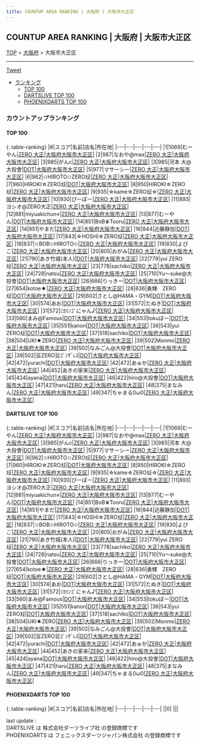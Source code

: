 ```yaml
---
title: COUNTUP AREA RANKING | 大阪府 | 大阪市大正区
---
```

## COUNTUP AREA RANKING | 大阪府 | 大阪市大正区

[TOP](/darts/rank/) > [大阪府](/darts/rank/大阪府/) > 大阪市大正区

___

<a href="https://twitter.com/share?ref_src=twsrc%5Etfw" data-text="COUNTUP AREA RANKING | 大阪府大阪市大正区" class="twitter-share-button" data-hashtags="DARTSLIVE,PHOENIXDARTS,darts,ダーツ" data-show-count="false">Tweet</a>

* [ランキング](#カウントアップランキング)
    * [TOP 100](#top-100)
    * [DARTSLIVE TOP 100](#dartslive-top-100)
    * [PHOENIXDARTS TOP 100](#phoenixdarts-top-100)

### カウントアップランキング

#### TOP 100



{:.table-ranking}
|#|スコア|名前|店名|所在地|
|---|---|---|---|---|
|1|1069|<span class="rank-name-dl">むーやん</span>|<a href="https://search.dartslive.com/jp/shop/94452450d5ca02b30d9b047a20a7ba1e">ZERO 大正</a>|<a href="/darts/rank/大阪府/大阪市大正区">大阪府大阪市大正区</a>|
|2|987|<span class="rank-name-dl">なおや@max</span>|<a href="https://search.dartslive.com/jp/shop/94452450d5ca02b30d9b047a20a7ba1e">ZERO 大正</a>|<a href="/darts/rank/大阪府/大阪市大正区">大阪府大阪市大正区</a>|
|3|985|<span class="rank-name-dl">がんc</span>|<a href="https://search.dartslive.com/jp/shop/94452450d5ca02b30d9b047a20a7ba1e">ZERO 大正</a>|<a href="/darts/rank/大阪府/大阪市大正区">大阪府大阪市大正区</a>|
|3|985|<span class="rank-name-dl">河本 大@大投會</span>|<a href="https://search.dartslive.com/jp/shop/16363459de2678b50d9b047a20a7ba1e">DOT</a>|<a href="/darts/rank/大阪府/大阪市大正区">大阪府大阪市大正区</a>|
|5|977|<span class="rank-name-dl">マサーシー</span>|<a href="https://search.dartslive.com/jp/shop/94452450d5ca02b30d9b047a20a7ba1e">ZERO 大正</a>|<a href="/darts/rank/大阪府/大阪市大正区">大阪府大阪市大正区</a>|
|6|962|<span class="rank-name-dl">✩HIROTO✩ZERO㍽</span>|<a href="https://search.dartslive.com/jp/shop/94452450d5ca02b30d9b047a20a7ba1e">ZERO 大正</a>|<a href="/darts/rank/大阪府/大阪市大正区">大阪府大阪市大正区</a>|
|7|960|<span class="rank-name-dl">HIROKI☆ZERO㍽</span>|<a href="https://search.dartslive.com/jp/shop/16363459de2678b50d9b047a20a7ba1e">DOT</a>|<a href="/darts/rank/大阪府/大阪市大正区">大阪府大阪市大正区</a>|
|8|950|<span class="rank-name-dl">HIROKI☆ZERO㍽</span>|<a href="https://search.dartslive.com/jp/shop/94452450d5ca02b30d9b047a20a7ba1e">ZERO 大正</a>|<a href="/darts/rank/大阪府/大阪市大正区">大阪府大阪市大正区</a>|
|9|935|<span class="rank-name-dl">☆kame☆ZERO㍽☆</span>|<a href="https://search.dartslive.com/jp/shop/94452450d5ca02b30d9b047a20a7ba1e">ZERO 大正</a>|<a href="/darts/rank/大阪府/大阪市大正区">大阪府大阪市大正区</a>|
|10|930|<span class="rank-name-dl">ぴーぽー</span>|<a href="https://search.dartslive.com/jp/shop/94452450d5ca02b30d9b047a20a7ba1e">ZERO 大正</a>|<a href="/darts/rank/大阪府/大阪市大正区">大阪府大阪市大正区</a>|
|11|893|<span class="rank-name-dl">ヨシオ@ZERO大正</span>|<a href="https://search.dartslive.com/jp/shop/94452450d5ca02b30d9b047a20a7ba1e">ZERO 大正</a>|<a href="/darts/rank/大阪府/大阪市大正区">大阪府大阪市大正区</a>|
|12|881|<span class="rank-name-dl">miyuakichun⭐︎</span>|<a href="https://search.dartslive.com/jp/shop/94452450d5ca02b30d9b047a20a7ba1e">ZERO 大正</a>|<a href="/darts/rank/大阪府/大阪市大正区">大阪府大阪市大正区</a>|
|13|877|<span class="rank-name-dl">むーやん</span>|<a href="https://search.dartslive.com/jp/shop/16363459de2678b50d9b047a20a7ba1e">DOT</a>|<a href="/darts/rank/大阪府/大阪市大正区">大阪府大阪市大正区</a>|
|14|851|<span class="rank-name-dl">BoB♛Tooru</span>|<a href="https://search.dartslive.com/jp/shop/94452450d5ca02b30d9b047a20a7ba1e">ZERO 大正</a>|<a href="/darts/rank/大阪府/大阪市大正区">大阪府大阪市大正区</a>|
|14|851|<span class="rank-name-dl">やまだ</span>|<a href="https://search.dartslive.com/jp/shop/94452450d5ca02b30d9b047a20a7ba1e">ZERO 大正</a>|<a href="/darts/rank/大阪府/大阪市大正区">大阪府大阪市大正区</a>|
|16|844|<span class="rank-name-dl">近藤静加</span>|<a href="https://search.dartslive.com/jp/shop/16363459de2678b50d9b047a20a7ba1e">DOT</a>|<a href="/darts/rank/大阪府/大阪市大正区">大阪府大阪市大正区</a>|
|17|843|<span class="rank-name-dl">☆HOSHI☆ZERO㍽</span>|<a href="https://search.dartslive.com/jp/shop/94452450d5ca02b30d9b047a20a7ba1e">ZERO 大正</a>|<a href="/darts/rank/大阪府/大阪市大正区">大阪府大阪市大正区</a>|
|18|837|<span class="rank-name-dl">✩BOB✩HIROTO✩</span>|<a href="https://search.dartslive.com/jp/shop/94452450d5ca02b30d9b047a20a7ba1e">ZERO 大正</a>|<a href="/darts/rank/大阪府/大阪市大正区">大阪府大阪市大正区</a>|
|19|830|<span class="rank-name-dl">よぴこ</span>|<a href="https://search.dartslive.com/jp/shop/94452450d5ca02b30d9b047a20a7ba1e">ZERO 大正</a>|<a href="/darts/rank/大阪府/大阪市大正区">大阪府大阪市大正区</a>|
|20|805|<span class="rank-name-dl">おがみ</span>|<a href="https://search.dartslive.com/jp/shop/94452450d5ca02b30d9b047a20a7ba1e">ZERO 大正</a>|<a href="/darts/rank/大阪府/大阪市大正区">大阪府大阪市大正区</a>|
|21|790|<span class="rank-name-dl">あき竹城(本人)</span>|<a href="https://search.dartslive.com/jp/shop/16363459de2678b50d9b047a20a7ba1e">DOT</a>|<a href="/darts/rank/大阪府/大阪市大正区">大阪府大阪市大正区</a>|
|22|779|<span class="rank-name-dl">yui ZERO㍽</span>|<a href="https://search.dartslive.com/jp/shop/94452450d5ca02b30d9b047a20a7ba1e">ZERO 大正</a>|<a href="/darts/rank/大阪府/大阪市大正区">大阪府大阪市大正区</a>|
|23|778|<span class="rank-name-dl">sachiko</span>|<a href="https://search.dartslive.com/jp/shop/94452450d5ca02b30d9b047a20a7ba1e">ZERO 大正</a>|<a href="/darts/rank/大阪府/大阪市大正区">大阪府大阪市大正区</a>|
|24|728|<span class="rank-name-dl">natsu</span>|<a href="https://search.dartslive.com/jp/shop/94452450d5ca02b30d9b047a20a7ba1e">ZERO 大正</a>|<a href="/darts/rank/大阪府/大阪市大正区">大阪府大阪市大正区</a>|
|25|710|<span class="rank-name-dl">Yu〜suke@大投會</span>|<a href="https://search.dartslive.com/jp/shop/16363459de2678b50d9b047a20a7ba1e">DOT</a>|<a href="/darts/rank/大阪府/大阪市大正区">大阪府大阪市大正区</a>|
|26|666|<span class="rank-name-dl">りっきー</span>|<a href="https://search.dartslive.com/jp/shop/16363459de2678b50d9b047a20a7ba1e">DOT</a>|<a href="/darts/rank/大阪府/大阪市大正区">大阪府大阪市大正区</a>|
|27|654|<span class="rank-name-dl">kotoe★</span>|<a href="https://search.dartslive.com/jp/shop/94452450d5ca02b30d9b047a20a7ba1e">ZERO 大正</a>|<a href="/darts/rank/大阪府/大阪市大正区">大阪府大阪市大正区</a>|
|28|636|<span class="rank-name-dl">勇輝　ZERO㍽</span>|<a href="https://search.dartslive.com/jp/shop/16363459de2678b50d9b047a20a7ba1e">DOT</a>|<a href="/darts/rank/大阪府/大阪市大正区">大阪府大阪市大正区</a>|
|29|602|<span class="rank-name-dl">さとし@HAMA・GYM</span>|<a href="https://search.dartslive.com/jp/shop/16363459de2678b50d9b047a20a7ba1e">DOT</a>|<a href="/darts/rank/大阪府/大阪市大正区">大阪府大阪市大正区</a>|
|30|574|<span class="rank-name-dl">あお</span>|<a href="https://search.dartslive.com/jp/shop/16363459de2678b50d9b047a20a7ba1e">DOT</a>|<a href="/darts/rank/大阪府/大阪市大正区">大阪府大阪市大正区</a>|
|31|572|<span class="rank-name-dl">たぬき</span>|<a href="https://search.dartslive.com/jp/shop/16363459de2678b50d9b047a20a7ba1e">DOT</a>|<a href="/darts/rank/大阪府/大阪市大正区">大阪府大阪市大正区</a>|
|31|572|<span class="rank-name-dl">ﾐｶﾘﾝｺﾞにゃん♪</span>|<a href="https://search.dartslive.com/jp/shop/94452450d5ca02b30d9b047a20a7ba1e">ZERO 大正</a>|<a href="/darts/rank/大阪府/大阪市大正区">大阪府大阪市大正区</a>|
|33|560|<span class="rank-name-dl">まみ@Famous</span>|<a href="https://search.dartslive.com/jp/shop/16363459de2678b50d9b047a20a7ba1e">DOT</a>|<a href="/darts/rank/大阪府/大阪市大正区">大阪府大阪市大正区</a>|
|34|553|<span class="rank-name-dl">tokuぼー</span>|<a href="https://search.dartslive.com/jp/shop/16363459de2678b50d9b047a20a7ba1e">DOT</a>|<a href="/darts/rank/大阪府/大阪市大正区">大阪府大阪市大正区</a>|
|35|551|<span class="rank-name-dl">kanon</span>|<a href="https://search.dartslive.com/jp/shop/16363459de2678b50d9b047a20a7ba1e">DOT</a>|<a href="/darts/rank/大阪府/大阪市大正区">大阪府大阪市大正区</a>|
|36|543|<span class="rank-name-dl">yui ZERO㍽</span>|<a href="https://search.dartslive.com/jp/shop/16363459de2678b50d9b047a20a7ba1e">DOT</a>|<a href="/darts/rank/大阪府/大阪市大正区">大阪府大阪市大正区</a>|
|37|518|<span class="rank-name-dl">sachiko</span>|<a href="https://search.dartslive.com/jp/shop/16363459de2678b50d9b047a20a7ba1e">DOT</a>|<a href="/darts/rank/大阪府/大阪市大正区">大阪府大阪市大正区</a>|
|38|504|<span class="rank-name-dl">UKI★ZERO</span>|<a href="https://search.dartslive.com/jp/shop/94452450d5ca02b30d9b047a20a7ba1e">ZERO 大正</a>|<a href="/darts/rank/大阪府/大阪市大正区">大阪府大阪市大正区</a>|
|39|502|<span class="rank-name-dl">Monmo</span>|<a href="https://search.dartslive.com/jp/shop/94452450d5ca02b30d9b047a20a7ba1e">ZERO 大正</a>|<a href="/darts/rank/大阪府/大阪市大正区">大阪府大阪市大正区</a>|
|39|502|<span class="rank-name-dl">なみごん@大投會</span>|<a href="https://search.dartslive.com/jp/shop/16363459de2678b50d9b047a20a7ba1e">DOT</a>|<a href="/darts/rank/大阪府/大阪市大正区">大阪府大阪市大正区</a>|
|39|502|<span class="rank-name-dl">豆ZERO豆ｺﾞﾝｻﾞﾚｽ</span>|<a href="https://search.dartslive.com/jp/shop/16363459de2678b50d9b047a20a7ba1e">DOT</a>|<a href="/darts/rank/大阪府/大阪市大正区">大阪府大阪市大正区</a>|
|42|472|<span class="rank-name-dl">yurachi</span>|<a href="https://search.dartslive.com/jp/shop/16363459de2678b50d9b047a20a7ba1e">DOT</a>|<a href="/darts/rank/大阪府/大阪市大正区">大阪府大阪市大正区</a>|
|42|472|<span class="rank-name-dl">あゅか</span>|<a href="https://search.dartslive.com/jp/shop/94452450d5ca02b30d9b047a20a7ba1e">ZERO 大正</a>|<a href="/darts/rank/大阪府/大阪市大正区">大阪府大阪市大正区</a>|
|44|452|<span class="rank-name-dl">あきの家来</span>|<a href="https://search.dartslive.com/jp/shop/94452450d5ca02b30d9b047a20a7ba1e">ZERO 大正</a>|<a href="/darts/rank/大阪府/大阪市大正区">大阪府大阪市大正区</a>|
|45|424|<span class="rank-name-dl">ayana</span>|<a href="https://search.dartslive.com/jp/shop/16363459de2678b50d9b047a20a7ba1e">DOT</a>|<a href="/darts/rank/大阪府/大阪市大正区">大阪府大阪市大正区</a>|
|46|422|<span class="rank-name-dl">hiro@大投會</span>|<a href="https://search.dartslive.com/jp/shop/16363459de2678b50d9b047a20a7ba1e">DOT</a>|<a href="/darts/rank/大阪府/大阪市大正区">大阪府大阪市大正区</a>|
|47|421|<span class="rank-name-dl">haru</span>|<a href="https://search.dartslive.com/jp/shop/94452450d5ca02b30d9b047a20a7ba1e">ZERO 大正</a>|<a href="/darts/rank/大阪府/大阪市大正区">大阪府大阪市大正区</a>|
|48|375|<span class="rank-name-dl">まなみん</span>|<a href="https://search.dartslive.com/jp/shop/94452450d5ca02b30d9b047a20a7ba1e">ZERO 大正</a>|<a href="/darts/rank/大阪府/大阪市大正区">大阪府大阪市大正区</a>|
|49|347|<span class="rank-name-dl">ちゃまる0ω0</span>|<a href="https://search.dartslive.com/jp/shop/94452450d5ca02b30d9b047a20a7ba1e">ZERO 大正</a>|<a href="/darts/rank/大阪府/大阪市大正区">大阪府大阪市大正区</a>|


#### DARTSLIVE TOP 100



{:.table-ranking}
|#|スコア|名前|店名|所在地|
|---|---|---|---|---|
|1|1069|<span class="rank-name-dl">むーやん</span>|<a href="https://search.dartslive.com/jp/shop/94452450d5ca02b30d9b047a20a7ba1e">ZERO 大正</a>|<a href="/darts/rank/大阪府/大阪市大正区">大阪府大阪市大正区</a>|
|2|987|<span class="rank-name-dl">なおや@max</span>|<a href="https://search.dartslive.com/jp/shop/94452450d5ca02b30d9b047a20a7ba1e">ZERO 大正</a>|<a href="/darts/rank/大阪府/大阪市大正区">大阪府大阪市大正区</a>|
|3|985|<span class="rank-name-dl">がんc</span>|<a href="https://search.dartslive.com/jp/shop/94452450d5ca02b30d9b047a20a7ba1e">ZERO 大正</a>|<a href="/darts/rank/大阪府/大阪市大正区">大阪府大阪市大正区</a>|
|3|985|<span class="rank-name-dl">河本 大@大投會</span>|<a href="https://search.dartslive.com/jp/shop/16363459de2678b50d9b047a20a7ba1e">DOT</a>|<a href="/darts/rank/大阪府/大阪市大正区">大阪府大阪市大正区</a>|
|5|977|<span class="rank-name-dl">マサーシー</span>|<a href="https://search.dartslive.com/jp/shop/94452450d5ca02b30d9b047a20a7ba1e">ZERO 大正</a>|<a href="/darts/rank/大阪府/大阪市大正区">大阪府大阪市大正区</a>|
|6|962|<span class="rank-name-dl">✩HIROTO✩ZERO㍽</span>|<a href="https://search.dartslive.com/jp/shop/94452450d5ca02b30d9b047a20a7ba1e">ZERO 大正</a>|<a href="/darts/rank/大阪府/大阪市大正区">大阪府大阪市大正区</a>|
|7|960|<span class="rank-name-dl">HIROKI☆ZERO㍽</span>|<a href="https://search.dartslive.com/jp/shop/16363459de2678b50d9b047a20a7ba1e">DOT</a>|<a href="/darts/rank/大阪府/大阪市大正区">大阪府大阪市大正区</a>|
|8|950|<span class="rank-name-dl">HIROKI☆ZERO㍽</span>|<a href="https://search.dartslive.com/jp/shop/94452450d5ca02b30d9b047a20a7ba1e">ZERO 大正</a>|<a href="/darts/rank/大阪府/大阪市大正区">大阪府大阪市大正区</a>|
|9|935|<span class="rank-name-dl">☆kame☆ZERO㍽☆</span>|<a href="https://search.dartslive.com/jp/shop/94452450d5ca02b30d9b047a20a7ba1e">ZERO 大正</a>|<a href="/darts/rank/大阪府/大阪市大正区">大阪府大阪市大正区</a>|
|10|930|<span class="rank-name-dl">ぴーぽー</span>|<a href="https://search.dartslive.com/jp/shop/94452450d5ca02b30d9b047a20a7ba1e">ZERO 大正</a>|<a href="/darts/rank/大阪府/大阪市大正区">大阪府大阪市大正区</a>|
|11|893|<span class="rank-name-dl">ヨシオ@ZERO大正</span>|<a href="https://search.dartslive.com/jp/shop/94452450d5ca02b30d9b047a20a7ba1e">ZERO 大正</a>|<a href="/darts/rank/大阪府/大阪市大正区">大阪府大阪市大正区</a>|
|12|881|<span class="rank-name-dl">miyuakichun⭐︎</span>|<a href="https://search.dartslive.com/jp/shop/94452450d5ca02b30d9b047a20a7ba1e">ZERO 大正</a>|<a href="/darts/rank/大阪府/大阪市大正区">大阪府大阪市大正区</a>|
|13|877|<span class="rank-name-dl">むーやん</span>|<a href="https://search.dartslive.com/jp/shop/16363459de2678b50d9b047a20a7ba1e">DOT</a>|<a href="/darts/rank/大阪府/大阪市大正区">大阪府大阪市大正区</a>|
|14|851|<span class="rank-name-dl">BoB♛Tooru</span>|<a href="https://search.dartslive.com/jp/shop/94452450d5ca02b30d9b047a20a7ba1e">ZERO 大正</a>|<a href="/darts/rank/大阪府/大阪市大正区">大阪府大阪市大正区</a>|
|14|851|<span class="rank-name-dl">やまだ</span>|<a href="https://search.dartslive.com/jp/shop/94452450d5ca02b30d9b047a20a7ba1e">ZERO 大正</a>|<a href="/darts/rank/大阪府/大阪市大正区">大阪府大阪市大正区</a>|
|16|844|<span class="rank-name-dl">近藤静加</span>|<a href="https://search.dartslive.com/jp/shop/16363459de2678b50d9b047a20a7ba1e">DOT</a>|<a href="/darts/rank/大阪府/大阪市大正区">大阪府大阪市大正区</a>|
|17|843|<span class="rank-name-dl">☆HOSHI☆ZERO㍽</span>|<a href="https://search.dartslive.com/jp/shop/94452450d5ca02b30d9b047a20a7ba1e">ZERO 大正</a>|<a href="/darts/rank/大阪府/大阪市大正区">大阪府大阪市大正区</a>|
|18|837|<span class="rank-name-dl">✩BOB✩HIROTO✩</span>|<a href="https://search.dartslive.com/jp/shop/94452450d5ca02b30d9b047a20a7ba1e">ZERO 大正</a>|<a href="/darts/rank/大阪府/大阪市大正区">大阪府大阪市大正区</a>|
|19|830|<span class="rank-name-dl">よぴこ</span>|<a href="https://search.dartslive.com/jp/shop/94452450d5ca02b30d9b047a20a7ba1e">ZERO 大正</a>|<a href="/darts/rank/大阪府/大阪市大正区">大阪府大阪市大正区</a>|
|20|805|<span class="rank-name-dl">おがみ</span>|<a href="https://search.dartslive.com/jp/shop/94452450d5ca02b30d9b047a20a7ba1e">ZERO 大正</a>|<a href="/darts/rank/大阪府/大阪市大正区">大阪府大阪市大正区</a>|
|21|790|<span class="rank-name-dl">あき竹城(本人)</span>|<a href="https://search.dartslive.com/jp/shop/16363459de2678b50d9b047a20a7ba1e">DOT</a>|<a href="/darts/rank/大阪府/大阪市大正区">大阪府大阪市大正区</a>|
|22|779|<span class="rank-name-dl">yui ZERO㍽</span>|<a href="https://search.dartslive.com/jp/shop/94452450d5ca02b30d9b047a20a7ba1e">ZERO 大正</a>|<a href="/darts/rank/大阪府/大阪市大正区">大阪府大阪市大正区</a>|
|23|778|<span class="rank-name-dl">sachiko</span>|<a href="https://search.dartslive.com/jp/shop/94452450d5ca02b30d9b047a20a7ba1e">ZERO 大正</a>|<a href="/darts/rank/大阪府/大阪市大正区">大阪府大阪市大正区</a>|
|24|728|<span class="rank-name-dl">natsu</span>|<a href="https://search.dartslive.com/jp/shop/94452450d5ca02b30d9b047a20a7ba1e">ZERO 大正</a>|<a href="/darts/rank/大阪府/大阪市大正区">大阪府大阪市大正区</a>|
|25|710|<span class="rank-name-dl">Yu〜suke@大投會</span>|<a href="https://search.dartslive.com/jp/shop/16363459de2678b50d9b047a20a7ba1e">DOT</a>|<a href="/darts/rank/大阪府/大阪市大正区">大阪府大阪市大正区</a>|
|26|666|<span class="rank-name-dl">りっきー</span>|<a href="https://search.dartslive.com/jp/shop/16363459de2678b50d9b047a20a7ba1e">DOT</a>|<a href="/darts/rank/大阪府/大阪市大正区">大阪府大阪市大正区</a>|
|27|654|<span class="rank-name-dl">kotoe★</span>|<a href="https://search.dartslive.com/jp/shop/94452450d5ca02b30d9b047a20a7ba1e">ZERO 大正</a>|<a href="/darts/rank/大阪府/大阪市大正区">大阪府大阪市大正区</a>|
|28|636|<span class="rank-name-dl">勇輝　ZERO㍽</span>|<a href="https://search.dartslive.com/jp/shop/16363459de2678b50d9b047a20a7ba1e">DOT</a>|<a href="/darts/rank/大阪府/大阪市大正区">大阪府大阪市大正区</a>|
|29|602|<span class="rank-name-dl">さとし@HAMA・GYM</span>|<a href="https://search.dartslive.com/jp/shop/16363459de2678b50d9b047a20a7ba1e">DOT</a>|<a href="/darts/rank/大阪府/大阪市大正区">大阪府大阪市大正区</a>|
|30|574|<span class="rank-name-dl">あお</span>|<a href="https://search.dartslive.com/jp/shop/16363459de2678b50d9b047a20a7ba1e">DOT</a>|<a href="/darts/rank/大阪府/大阪市大正区">大阪府大阪市大正区</a>|
|31|572|<span class="rank-name-dl">たぬき</span>|<a href="https://search.dartslive.com/jp/shop/16363459de2678b50d9b047a20a7ba1e">DOT</a>|<a href="/darts/rank/大阪府/大阪市大正区">大阪府大阪市大正区</a>|
|31|572|<span class="rank-name-dl">ﾐｶﾘﾝｺﾞにゃん♪</span>|<a href="https://search.dartslive.com/jp/shop/94452450d5ca02b30d9b047a20a7ba1e">ZERO 大正</a>|<a href="/darts/rank/大阪府/大阪市大正区">大阪府大阪市大正区</a>|
|33|560|<span class="rank-name-dl">まみ@Famous</span>|<a href="https://search.dartslive.com/jp/shop/16363459de2678b50d9b047a20a7ba1e">DOT</a>|<a href="/darts/rank/大阪府/大阪市大正区">大阪府大阪市大正区</a>|
|34|553|<span class="rank-name-dl">tokuぼー</span>|<a href="https://search.dartslive.com/jp/shop/16363459de2678b50d9b047a20a7ba1e">DOT</a>|<a href="/darts/rank/大阪府/大阪市大正区">大阪府大阪市大正区</a>|
|35|551|<span class="rank-name-dl">kanon</span>|<a href="https://search.dartslive.com/jp/shop/16363459de2678b50d9b047a20a7ba1e">DOT</a>|<a href="/darts/rank/大阪府/大阪市大正区">大阪府大阪市大正区</a>|
|36|543|<span class="rank-name-dl">yui ZERO㍽</span>|<a href="https://search.dartslive.com/jp/shop/16363459de2678b50d9b047a20a7ba1e">DOT</a>|<a href="/darts/rank/大阪府/大阪市大正区">大阪府大阪市大正区</a>|
|37|518|<span class="rank-name-dl">sachiko</span>|<a href="https://search.dartslive.com/jp/shop/16363459de2678b50d9b047a20a7ba1e">DOT</a>|<a href="/darts/rank/大阪府/大阪市大正区">大阪府大阪市大正区</a>|
|38|504|<span class="rank-name-dl">UKI★ZERO</span>|<a href="https://search.dartslive.com/jp/shop/94452450d5ca02b30d9b047a20a7ba1e">ZERO 大正</a>|<a href="/darts/rank/大阪府/大阪市大正区">大阪府大阪市大正区</a>|
|39|502|<span class="rank-name-dl">Monmo</span>|<a href="https://search.dartslive.com/jp/shop/94452450d5ca02b30d9b047a20a7ba1e">ZERO 大正</a>|<a href="/darts/rank/大阪府/大阪市大正区">大阪府大阪市大正区</a>|
|39|502|<span class="rank-name-dl">なみごん@大投會</span>|<a href="https://search.dartslive.com/jp/shop/16363459de2678b50d9b047a20a7ba1e">DOT</a>|<a href="/darts/rank/大阪府/大阪市大正区">大阪府大阪市大正区</a>|
|39|502|<span class="rank-name-dl">豆ZERO豆ｺﾞﾝｻﾞﾚｽ</span>|<a href="https://search.dartslive.com/jp/shop/16363459de2678b50d9b047a20a7ba1e">DOT</a>|<a href="/darts/rank/大阪府/大阪市大正区">大阪府大阪市大正区</a>|
|42|472|<span class="rank-name-dl">yurachi</span>|<a href="https://search.dartslive.com/jp/shop/16363459de2678b50d9b047a20a7ba1e">DOT</a>|<a href="/darts/rank/大阪府/大阪市大正区">大阪府大阪市大正区</a>|
|42|472|<span class="rank-name-dl">あゅか</span>|<a href="https://search.dartslive.com/jp/shop/94452450d5ca02b30d9b047a20a7ba1e">ZERO 大正</a>|<a href="/darts/rank/大阪府/大阪市大正区">大阪府大阪市大正区</a>|
|44|452|<span class="rank-name-dl">あきの家来</span>|<a href="https://search.dartslive.com/jp/shop/94452450d5ca02b30d9b047a20a7ba1e">ZERO 大正</a>|<a href="/darts/rank/大阪府/大阪市大正区">大阪府大阪市大正区</a>|
|45|424|<span class="rank-name-dl">ayana</span>|<a href="https://search.dartslive.com/jp/shop/16363459de2678b50d9b047a20a7ba1e">DOT</a>|<a href="/darts/rank/大阪府/大阪市大正区">大阪府大阪市大正区</a>|
|46|422|<span class="rank-name-dl">hiro@大投會</span>|<a href="https://search.dartslive.com/jp/shop/16363459de2678b50d9b047a20a7ba1e">DOT</a>|<a href="/darts/rank/大阪府/大阪市大正区">大阪府大阪市大正区</a>|
|47|421|<span class="rank-name-dl">haru</span>|<a href="https://search.dartslive.com/jp/shop/94452450d5ca02b30d9b047a20a7ba1e">ZERO 大正</a>|<a href="/darts/rank/大阪府/大阪市大正区">大阪府大阪市大正区</a>|
|48|375|<span class="rank-name-dl">まなみん</span>|<a href="https://search.dartslive.com/jp/shop/94452450d5ca02b30d9b047a20a7ba1e">ZERO 大正</a>|<a href="/darts/rank/大阪府/大阪市大正区">大阪府大阪市大正区</a>|
|49|347|<span class="rank-name-dl">ちゃまる0ω0</span>|<a href="https://search.dartslive.com/jp/shop/94452450d5ca02b30d9b047a20a7ba1e">ZERO 大正</a>|<a href="/darts/rank/大阪府/大阪市大正区">大阪府大阪市大正区</a>|


#### PHOENIXDARTS TOP 100



{:.table-ranking}
|#|スコア|名前|店名|所在地|
|---|---|---|---|---|
||0|<span class="rank-name-dl"> </span>|<a href=""></a>|<a href="/darts/rank//"></a>|


<div class="footer border-top border-gray-light mt-5 pt-3 text-right text-gray">
    last update : <span style="font-weight: italic" id="foot_last_modified"></span><br />
    DARTSLIVE は 株式会社ダーツライブ社 の登録商標です<br />
    PHOENIXDARTS は フェニックスダーツジャパン株式会社 の登録商標です<br />
</div>

<script src="https://cdnjs.cloudflare.com/ajax/libs/jquery.tablesorter/2.31.3/js/jquery.tablesorter.min.js" integrity="sha512-qzgd5cYSZcosqpzpn7zF2ZId8f/8CHmFKZ8j7mU4OUXTNRd5g+ZHBPsgKEwoqxCtdQvExE5LprwwPAgoicguNg==" crossorigin="anonymous" referrerpolicy="no-referrer"></script>
<link rel="stylesheet" href="https://cdnjs.cloudflare.com/ajax/libs/jquery.tablesorter/2.31.3/css/theme.default.min.css" integrity="sha512-wghhOJkjQX0Lh3NSWvNKeZ0ZpNn+SPVXX1Qyc9OCaogADktxrBiBdKGDoqVUOyhStvMBmJQ8ZdMHiR3wuEq8+w==" crossorigin="anonymous" referrerpolicy="no-referrer" />
<script>
$(function() {
    $(".table-ranking").tablesorter({sortList:[[0, 0]]});
    $("#foot_last_modified").text(formatDate(new Date(document.lastModified), 'yyyy-MM-dd HH:mm:ss'));
});
</script>

<script async src="https://platform.twitter.com/widgets.js" charset="utf-8"></script>